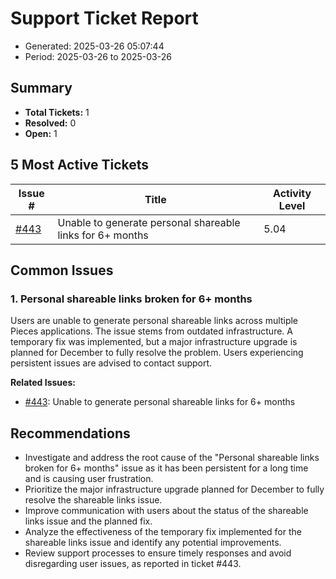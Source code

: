 # Support Ticket Report
- Generated: 2025-03-26 05:07:44
- Period: 2025-03-26 to 2025-03-26

## Summary
- **Total Tickets:** 1
- **Resolved:** 0
- **Open:** 1

## 5 Most Active Tickets
| Issue # | Title | Activity Level |
|---------|-------|----------------|
| [#443](https://github.com/pieces-app/support/issues/443) | Unable to generate personal shareable links for 6+ months | 5.04 |

## Common Issues
### 1. Personal shareable links broken for 6+ months
Users are unable to generate personal shareable links across multiple Pieces applications. The issue stems from outdated infrastructure. A temporary fix was implemented, but a major infrastructure upgrade is planned for December to fully resolve the problem. Users experiencing persistent issues are advised to contact support.

**Related Issues:**
- [#443](https://github.com/pieces-app/support/issues/443): Unable to generate personal shareable links for 6+ months


## Recommendations
- Investigate and address the root cause of the "Personal shareable links broken for 6+ months" issue as it has been persistent for a long time and is causing user frustration.
- Prioritize the major infrastructure upgrade planned for December to fully resolve the shareable links issue.
- Improve communication with users about the status of the shareable links issue and the planned fix.
- Analyze the effectiveness of the temporary fix implemented for the shareable links issue and identify any potential improvements.
- Review support processes to ensure timely responses and avoid disregarding user issues, as reported in ticket #443.

